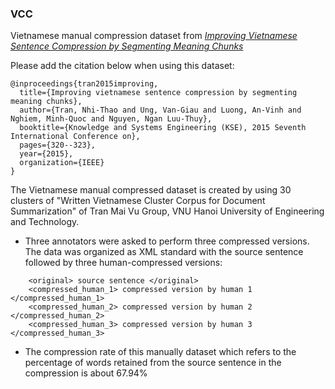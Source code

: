 ### VCC 
Vietnamese manual compression dataset from [*Improving Vietnamese Sentence Compression by Segmenting Meaning Chunks*](https://ieeexplore.ieee.org/abstract/document/7371804/)

Please add the citation below when using this dataset:

```
@inproceedings{tran2015improving,
  title={Improving vietnamese sentence compression by segmenting meaning chunks},
  author={Tran, Nhi-Thao and Ung, Van-Giau and Luong, An-Vinh and Nghiem, Minh-Quoc and Nguyen, Ngan Luu-Thuy},
  booktitle={Knowledge and Systems Engineering (KSE), 2015 Seventh International Conference on},
  pages={320--323},
  year={2015},
  organization={IEEE}
}
```

The Vietnamese manual compressed dataset is created by using 30 clusters of "Written Vietnamese Cluster Corpus for Document Summarization" of Tran Mai Vu Group, VNU Hanoi University of Engineering and Technology. 

 * Three annotators were asked to perform three compressed versions.
The data was organized as XML standard with the source sentence followed by three human-compressed versions:
```
	<original> source sentence </original>
	<compressed_human_1> compressed version by human 1 </compressed_human_1>
	<compressed_human_2> compressed version by human 2 </compressed_human_2>
	<compressed_human_3> compressed version by human 3 </compressed_human_3>
```
 * The compression rate of this manually dataset which refers to the percentage of words retained from the source sentence in the compression is about 67.94%
